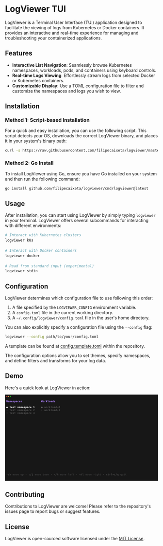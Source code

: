# LogViewer TUI

LogViewer is a Terminal User Interface (TUI) application designed to facilitate the viewing of logs from Kubernetes or Docker containers. It provides an interactive and real-time experience for managing and troubleshooting your containerized applications.

## Features

- **Interactive List Navigation**: Seamlessly browse Kubernetes namespaces, workloads, pods, and containers using keyboard controls.
- **Real-time Logs Viewing**: Effortlessly stream logs from selected Docker or Kubernetes containers.
- **Customizable Display**: Use a TOML configuration file to filter and customize the namespaces and logs you wish to view.

## Installation

### Method 1: Script-based Installation

For a quick and easy installation, you can use the following script. This script detects your OS, downloads the correct LogViewer binary, and places it in your system's binary path:

```bash
curl -s https://raw.githubusercontent.com/filipecaixeta/logviewer/master/install.sh | bash
```

### Method 2: Go Install

To install LogViewer using Go, ensure you have Go installed on your system and then run the following command:

```bash
go install github.com/filipecaixeta/logviewer/cmd/logviewer@latest
```

## Usage

After installation, you can start using LogViewer by simply typing `logviewer` in your terminal. LogViewer offers several subcommands for interacting with different environments:

```bash
# Interact with Kubernetes clusters
logviewer k8s

# Interact with Docker containers
logviewer docker

# Read from standard input (experimental)
logviewer stdin
```

## Configuration

LogViewer determines which configuration file to use following this order:

1. A file specified by the `LOGVIEWER_CONFIG` environment variable.
2. A `config.toml` file in the current working directory.
3. A `~/.config/logviewer/config.toml` file in the user's home directory.

You can also explicitly specify a configuration file using the `--config` flag:

```bash
logviewer --config path/to/your/config.toml
```

A template can be found at [config.template.toml](config.template.toml) within the repository.

The configuration options allow you to set themes, specify namespaces, and define filters and transforms for your log data.

## Demo

Here's a quick look at LogViewer in action:

![LogViewer Demo](demo.gif)

## Contributing

Contributions to LogViewer are welcome! Please refer to the repository's issues page to report bugs or suggest features.

## License

LogViewer is open-sourced software licensed under the [MIT License](LICENSE).

